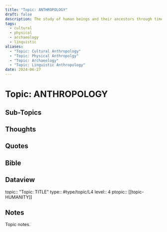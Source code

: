 ```yaml
---
title: "Topic: ANTHROPOLOGY"
draft: false
description: The study of human beings and their ancestors through time and space and in relation to physical character, environmental and social relations, and culture.
tags:
  - cultural
  - physical
  - archaeology
  - linquistic
aliases:
  - "Topic: Cultural Anthropology"
  - "Topic: Physical Anthropolgy"
  - "Topic: Archaeology"
  - "Topic: Linguistic Anthropology"
date: 2024-06-27
---
```

# Topic: ANTHROPOLOGY
## Sub-Topics


## Thoughts

## Quotes

## Bible

## Dataview
topic:: "Topic: TITLE"
type:: #type/topic/L4 
level:: 4
ptopic:: [[topic-HUMANITY]]

## Notes
Topic notes.

